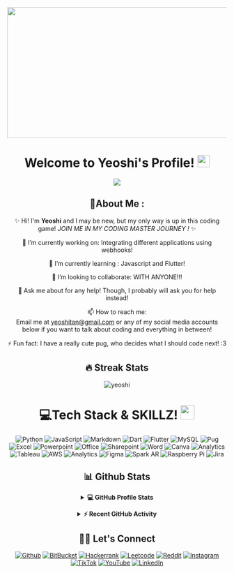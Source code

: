 
<div align="center">
  <img src="https://media.giphy.com/media/7J4P7cUur2DlErijp3/giphy.gif" width="600" height="300"/>
</div>

<h1 align="center">
  Welcome to Yeoshi's Profile!
  <img src="https://media.giphy.com/media/hvRJCLFzcasrR4ia7z/giphy.gif" width="28">
</h1>

<p align="center">
 <a href="https://github.com/DenverCoder1/readme-typing-svg"><img src="https://readme-typing-svg.herokuapp.com?color=%2336BCF7&center=true&vCenter=true&lines=Information+Systems+Student+from+SMU!+WUHU!;Aspiring+to+be+the+Best+Coder+EVER!++%20(%20IM+TRYING!%20)%20;1/3+Coder%20|%201/3+Comedian%20|%201/3+Party+Animal%20(JK!);Watch+me+become+a+coding+genius!+%20(%20+ASAP...YOLO!%20)%20;&width=500&height=50&font=georgia"></a>
</p>
<div align="center">
  
## 💫About Me :
✨ Hi! I'm **Yeoshi** and I may be new, but my only way is up in this coding game! _JOIN ME IN MY CODING MASTER JOURNEY !_ ✨ 

🔭 I’m currently working on: Integrating different applications using webhooks!
  
🌱 I’m currently learning : Javascript and Flutter!

  👯 I’m looking to collaborate: WITH ANYONE!!!

  💬 Ask me about for any help! Though, I probably will ask you for help instead!

  📫 How to reach me:  
  Email me at yeoshitan@gmail.com or any of my social media accounts below if you want to talk about coding and everything in between!

⚡ Fun fact: I have a really cute pug, who decides what I should code next! :3

## 🔥 Streak Stats

<p align="center"><img align="center" src="https://github-readme-streak-stats.herokuapp.com/?user=yeoshi&theme=algolia" alt="yeoshi" /></p>

# 💻Tech Stack & SKILLZ! <img src = "https://media2.giphy.com/media/QssGEmpkyEOhBCb7e1/giphy.gif?cid=ecf05e47a0n3gi1bfqntqmob8g9aid1oyj2wr3ds3mg700bl&rid=giphy.gif" width = 32px> 
 ![Python](https://img.shields.io/badge/Python-14354C?style=for-the-badge&logo=python&logoColor=white) ![JavaScript](https://img.shields.io/badge/javascript-%23323330.svg?style=for-the-badge&logo=javascript&logoColor=%23F7DF1E)    ![Markdown](https://img.shields.io/badge/Markdown-000000?style=for-the-badge&logo=markdown&logoColor=white) ![Dart](https://img.shields.io/badge/Dart-0175C2?style=for-the-badge&logo=dart&logoColor=white)  ![Flutter](https://img.shields.io/badge/Flutter-02569B?style=for-the-badge&logo=flutter&logoColor=white) ![MySQL](https://img.shields.io/badge/MySQL-00000F?style=for-the-badge&logo=mysql&logoColor=white) ![Pug](https://img.shields.io/badge/Pug-FFF?style=for-the-badge&logo=pug&logoColor=A86454) ![Excel](https://img.shields.io/badge/Microsoft_Excel-217346?style=for-the-badge&logo=microsoft-excel&logoColor=white) ![Powerpoint](https://img.shields.io/badge/Microsoft_PowerPoint-B7472A?style=for-the-badge&logo=microsoft-powerpoint&logoColor=white) ![Office](https://img.shields.io/badge/Microsoft_Office-D83B01?style=for-the-badge&logo=microsoft-office&logoColor=white)     ![Sharepoint](https://img.shields.io/badge/Microsoft_SharePoint-0078D4?style=for-the-badge&logo=microsoft-sharepoint&logoColor=white) ![Word](https://img.shields.io/badge/Microsoft_Word-2B579A?style=for-the-badge&logo=microsoft-word&logoColor=white) ![Canva](https://img.shields.io/badge/Canva-%2300C4CC.svg?style=for-the-badge&logo=Canva&logoColor=white) ![Analytics](https://img.shields.io/badge/Google%20Analytics-E37400?style=for-the-badge&logo=google%20analytics&logoColor=white)     ![Tableau](https://img.shields.io/badge/Tableau-E97627?style=for-the-badge&logo=Tableau&logoColor=white) ![AWS](https://img.shields.io/badge/Amazon_AWS-FF9900?style=for-the-badge&logo=amazonaws&logoColor=white) ![Analytics](https://img.shields.io/badge/Google%20Analytics-E37400?style=for-the-badge&logo=google%20analytics&logoColor=white) ![Figma](https://img.shields.io/badge/Figma-F24E1E?style=for-the-badge&logo=figma&logoColor=white) ![Spark AR](https://img.shields.io/badge/Spark%20AR-FF5C83?style=for-the-badge&logo=SparkAR&logoColor=white) ![Raspberry Pi](https://img.shields.io/badge/Raspberry%20Pi-A22846?style=for-the-badge&logo=Raspberry%20Pi&logoColor=white) ![Jira](https://img.shields.io/badge/Jira-0052CC?style=for-the-badge&logo=Jira&logoColor=white)
 
## 📊 Github Stats

<details> 
  <summary><b>💻 GitHub Profile Stats</b></summary>
  <br/>
  <p align="center">
    <a href="https://github.com/yeoshi"><img align="center" src="https://github-readme-stats.vercel.app/api?username=yeoshi&show_icons=true&locale=en&theme=algolia" alt="yeoshi" height="192px"/></a>
	</p>
	<p  align="center">
	  <img src="https://github-readme-stats.vercel.app/api/top-langs?username=yeoshi&show_icons=true&locale=en&layout=compact&theme=algolia" alt="yeoshi" height="192px"/>
  <br/>
  <b>Note:</b> Top languages is only a metric of the languages my public code consists of and doesn't reflect experience or skill level.
  </p>
</details>

<p></p>

<details>
  <summary><b>⚡ Recent GitHub Activity</b></summary>
  <br/>
   <a href="https://github.com/yeoshi"><img alt="Yeoshi's Activity Graph" src="https://activity-graph.herokuapp.com/graph?username=yeoshi&custom_title=Yeosh's%20Contribution%20Graph&theme=react-dark" /></a>

</details>

## 🙋‍♀️ Let's Connect

[![Github](https://img.shields.io/badge/GitHub-100000?style=for-the-badge&logo=github&logoColor=white)](https://github.com/yeoshi) [![BitBucket](https://img.shields.io/badge/Bitbucket-0747a6?style=for-the-badge&logo=bitbucket&logoColor=white)](https://bitbucket.org/yeoshitan/) [![Hackerrank](https://img.shields.io/badge/-Hackerrank-2EC866?style=for-the-badge&logo=HackerRank&logoColor=white)](https://www.hackerrank.com/yeoshitan) [![Leetcode](https://img.shields.io/badge/-LeetCode-FFA116?style=for-the-badge&logo=LeetCode&logoColor=black)](https://leetcode.com/yeoshitan/) [![Reddit](https://img.shields.io/badge/Reddit-FF4500?style=for-the-badge&logo=reddit&logoColor=white)](https://www.reddit.com/user/Yeoshi) [![Instagram](https://img.shields.io/badge/Instagram-E4405F?style=for-the-badge&logo=instagram&logoColor=white)](https://www.instagram.com/yeoshinoya) [![TikTok](https://img.shields.io/badge/TikTok-000000?style=for-the-badge&logo=tiktok&logoColor=white)](https://www.tiktok.com/@yeoshinoya) [![YouTube](https://img.shields.io/badge/YouTube-%23FF0000.svg?style=for-the-badge&logo=YouTube&logoColor=white)](https://www.youtube.com/RyanYeoshi/)  [![LinkedIn](https://img.shields.io/badge/LinkedIn-0077B5?style=for-the-badge&logo=linkedin&logoColor=white)](https://www.linkedin.com/in/yeoshi/)

<!--img align="right" alt="Coding" width="450" src="https://camo.githubusercontent.com/6607041227d81f650340ff070cc2843518acad359b57e5bb054a9fb7127aa041/68747470733a2f2f63646e2e6472696262626c652e636f6d2f75736572732f323634363432332f73637265656e73686f74732f353530373139362f636f6d70757465722e676966" data-canonical-src="https://cdn.dribbble.com/users/2646423/screenshots/5507196/computer.gif" style="max-width:100%;"/-->                         

